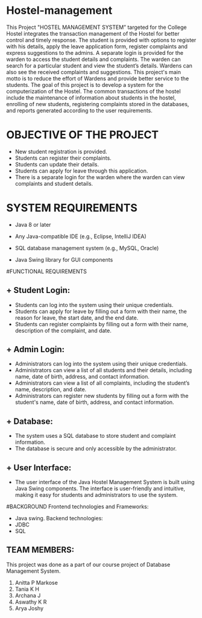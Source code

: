 # Hostel-management

This Project "HOSTEL MANAGEMENT SYSTEM” targeted for the College Hostel integrates the transaction management of the Hostel for better control and timely response. The student is provided with options to register with his details, apply the leave application form, register complaints and express suggestions to the admins.  A separate login is provided for the warden to access the student details and complaints. The warden can search for a particular student and view the student’s  details. Wardens can also see the received complaints and suggestions. This project's main motto is to reduce the effort of Wardens and provide better service to the students.
The goal of this project is to develop a system for the computerization of the Hostel. The common transactions of the hostel include the maintenance of information about students in the hostel, enrolling of new students, registering complaints stored in the databases, and reports generated according to the user requirements.

# OBJECTIVE OF THE PROJECT
- New student registration is provided.
- Students can register their complaints.
- Students can update their details.
- Students can apply for leave through this application.
- There is a separate login for the warden where the warden can view complaints and student details.


# SYSTEM REQUIREMENTS
- Java 8 or later 

- Any Java-compatible IDE (e.g., Eclipse, IntelliJ IDEA)

- SQL database management system (e.g., MySQL, Oracle)

- Java Swing library for GUI components 



#FUNCTIONAL REQUIREMENTS
## + Student Login:
- Students can log into the system using their unique credentials.
- Students can apply for leave by filling out a form with their name, the reason for leave, the start date, and the end date.
- Students can register complaints by filling out a form with their name, description of the complaint, and date.
## + Admin Login:
- Administrators can log into the system using their unique credentials.
- Administrators can view a list of all students and their details, including name, date of birth, address, and contact information.
- Administrators can view a list of all complaints, including the student’s name, description, and date.
- Administrators can register new students by filling out a form with the student's name, date of birth, address, and contact information.
## + Database:
- The system uses a SQL database to store student and complaint information.
- The database is secure and only accessible by the administrator.
## + User Interface:
- The user interface of the Java Hostel Management System is built using Java Swing components. The interface is user-friendly and intuitive, making it easy for students and administrators to use the system.

#BACKGROUND
Frontend technologies and Frameworks:
- Java swing.
Backend technologies:
- JDBC
- SQL


## TEAM MEMBERS:
This project was done as a part of our course project of Database Management System.
1. Anitta P Markose
2. Tania K H
3. Archana J
4. Aswathy K R
5. Arya Joshy
